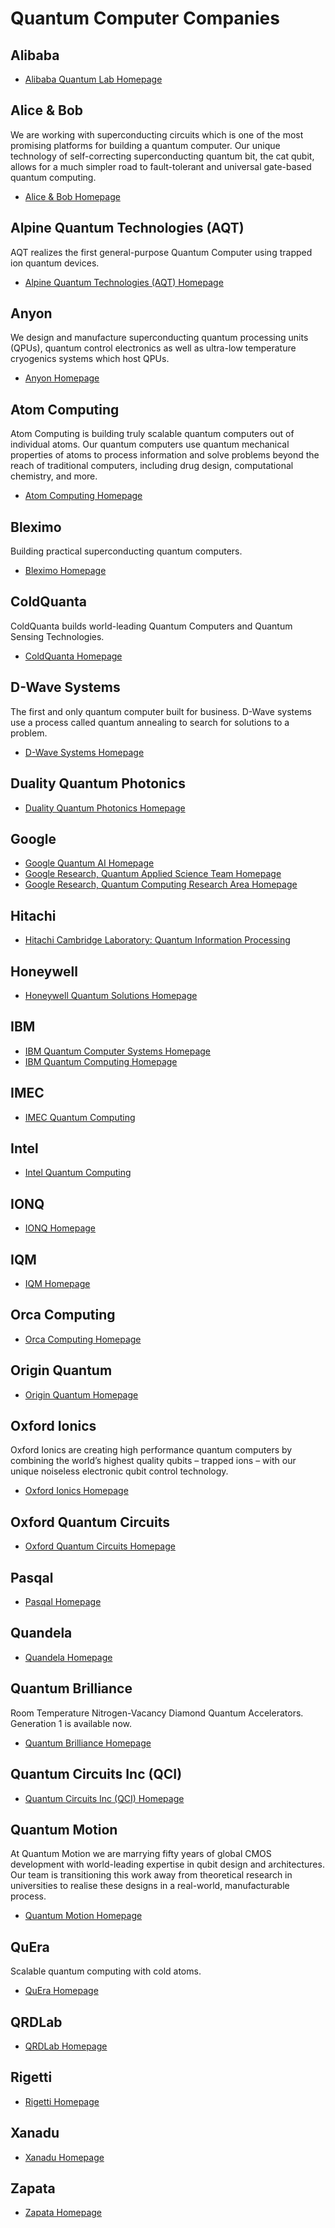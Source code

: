 # Quantum Computer Companies

## Alibaba

* [Alibaba Quantum Lab Homepage](https://damo.alibaba.com/labs/quantum)

## Alice & Bob

We are working with superconducting circuits which is one of the most promising platforms for
building a quantum computer. Our unique technology of self-correcting superconducting quantum bit,
the cat qubit, allows for a much simpler road to fault-tolerant and universal gate-based quantum
computing.

* [Alice & Bob Homepage](https://alice-bob.com/)

## Alpine Quantum Technologies (AQT)

AQT realizes the first general-purpose Quantum Computer using trapped ion quantum devices.

* [Alpine Quantum Technologies (AQT) Homepage](https://www.aqt.eu/)

## Anyon

We design and manufacture superconducting quantum processing units (QPUs), quantum control
electronics as well as ultra-low temperature cryogenics systems which host QPUs.

* [Anyon Homepage](https://anyonsys.com/)

## Atom Computing

Atom Computing is building truly scalable quantum computers out of individual atoms. Our quantum
computers use quantum mechanical properties of atoms to process information and solve problems
beyond the reach of traditional computers, including drug design, computational chemistry, and more.

* [Atom Computing Homepage](https://www.atom-computing.com/)

## Bleximo

Building practical superconducting quantum computers.

* [Bleximo Homepage](https://bleximo.com/)

## ColdQuanta

ColdQuanta builds world-leading Quantum Computers and Quantum Sensing Technologies.

* [ColdQuanta Homepage](https://coldquanta.com/)

## D-Wave Systems

The first and only quantum computer built for business.
D-Wave systems use a process called quantum annealing to search for solutions to a problem.

* [D-Wave Systems Homepage](https://www.dwavesys.com/)

## Duality Quantum Photonics

* [Duality Quantum Photonics Homepage](https://www.dualityqp.com/)

## Google

* [Google Quantum AI Homepage](https://quantumai.google/)
* [Google Research, Quantum Applied Science Team Homepage](https://research.google/teams/applied-science/quantum/)
* [Google Research, Quantum Computing Research Area Homepage](https://research.google/research-areas/quantum-computing/)

## Hitachi

* [Hitachi Cambridge Laboratory: Quantum Information Processing](http://www.hit.phy.cam.ac.uk/Projects/QIP.php)

## Honeywell

* [Honeywell Quantum Solutions Homepage](https://www.honeywell.com/us/en/company/quantum)

## IBM

* [IBM Quantum Computer Systems Homepage](https://www.ibm.com/quantum-computing/systems/)
* [IBM Quantum Computing Homepage](https://quantum-computing.ibm.com/)

## IMEC

* [IMEC Quantum Computing](https://www.imec-int.com/en/quantum-computing)

## Intel

* [Intel Quantum Computing](https://www.intel.com/content/www/us/en/research/quantum-computing.html)

## IONQ

* [IONQ Homepage](https://ionq.com/)

## IQM

* [IQM Homepage](https://www.meetiqm.com/)

## Orca Computing

* [Orca Computing Homepage](https://www.orcacomputing.com/)

## Origin Quantum

* [Origin Quantum Homepage](http://www.originqc.com.cn/en/website/companyProfile.html)

## Oxford Ionics

Oxford Ionics are creating high performance quantum computers by combining the world’s highest
quality qubits – trapped ions – with our unique noiseless electronic qubit control technology.

* [Oxford Ionics Homepage](https://www.oxionics.com/)

## Oxford Quantum Circuits

* [Oxford Quantum Circuits Homepage](https://oxfordquantumcircuits.com/)

## Pasqal

* [Pasqal Homepage](https://pasqal.io/)

## Quandela

* [Quandela Homepage](https://quandela.com/)

## Quantum Brilliance

Room Temperature Nitrogen-Vacancy Diamond Quantum Accelerators. Generation 1 is available now.

* [Quantum Brilliance Homepage](https://quantumbrilliance.com/)

## Quantum Circuits Inc (QCI)

* [Quantum Circuits Inc (QCI) Homepage](https://quantumcircuits.com/)

## Quantum Motion

At Quantum Motion we are marrying fifty years of global CMOS development with world-leading
expertise in qubit design and architectures. Our team is transitioning this work away from
theoretical research in universities to realise these designs in a real-world, manufacturable
process.

* [Quantum Motion Homepage](https://quantummotion.tech/about/)

## QuEra

Scalable quantum computing with cold atoms.

* [QuEra Homepage](https://www.quera-computing.com/)

## QRDLab

* [QRDLab Homepage](https://www.qrdlab.com/)

## Rigetti

* [Rigetti Homepage](https://www.rigetti.com/)

## Xanadu

* [Xanadu Homepage](https://www.xanadu.ai/)

## Zapata

* [Zapata Homepage](https://www.zapatacomputing.com/)
